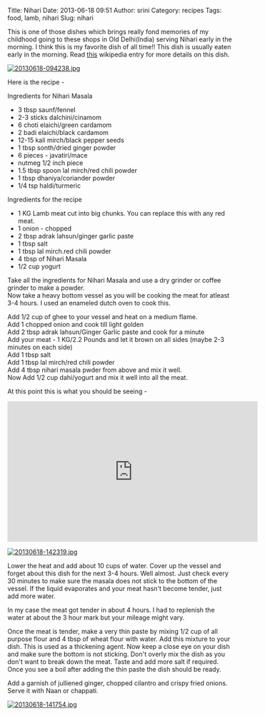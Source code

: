 Title: Nihari
Date: 2013-06-18 09:51
Author: srini
Category: recipes
Tags: food, lamb, nihari
Slug: nihari

This is one of those dishes which brings really fond memories of my
childhood going to these shops in Old Delhi(India) serving Nihari early
in the morning. I think this is my favorite dish of all time!! This dish
is usually eaten early in the morning. Read
[this](http://en.wikipedia.org/wiki/Nihari) wikipedia entry for more
details on this dish.

[![20130618-094238.jpg]({static}/wp-content/uploads/2013/06/20130618-094238.jpg)]({static}/wp-content/uploads/2013/06/20130618-094238.jpg)

Here is the recipe -

Ingredients for Nihari Masala

-   3 tbsp saunf/fennel
-   2-3 sticks dalchini/cinamom
-   6 choti elaichi/green cardamom
-   2 badi elaichi/black cardamom
-   12-15 kali mirch/black pepper seeds
-   1 tbsp sonth/dried ginger powder
-   6 pieces - javatiri/mace
-   nutmeg 1/2 inch piece
-   1.5 tbsp spoon lal mirch/red chili powder
-   1 tbsp dhaniya/coriander powder
-   1/4 tsp haldi/turmeric

Ingredients for the recipe

-   1 KG Lamb meat cut into big chunks. You can replace this with any
    red meat.
-   1 onion - chopped
-   2 tbsp adrak lahsun/ginger garlic paste
-   1 tbsp salt
-   1 tbsp lal mirch.red chili powder
-   4 tbsp of Nihari Masala
-   1/2 cup yogurt

Take all the ingredients for Nihari Masala and use a dry grinder or
coffee grinder to make a powder.  
Now take a heavy bottom vessel as you will be cooking the meat for
atleast 3-4 hours. I used an enameled dutch oven to cook this.

Add 1/2 cup of ghee to your vessel and heat on a medium flame.  
Add 1 chopped onion and cook till light golden  
Add 2 tbsp adrak lahsun/Ginger Garlic paste and cook for a minute  
Add your meat - 1 KG/2.2 Pounds and let it brown on all sides (maybe
2-3 minutes on each side)  
Add 1 tbsp salt  
Add 1 tbsp lal mirch/red chili powder  
Add 4 tbsp nihari masala pwder from above and mix it well.  
Now Add 1/2 cup dahi/yogurt and mix it well into all the meat.

At this point this is what you should be seeing -


<iframe width="560" height="315"
src="https://www.youtube.com/embed/krGAgaV21UQ" frameborder="0"
allowfullscreen></iframe>
<br/>



[![20130618-142319.jpg]({static}/wp-content/uploads/2013/06/20130618-142319.jpg)](/{static}wp-content/uploads/2013/06/20130618-142319.jpg)

Lower the heat and add about 10 cups of water. Cover up the vessel and
forget about this dish for the next 3-4 hours. Well almost. Just check
every 30 minutes to make sure the masala does not stick to the bottom of
the vessel. If the liquid evaporates and your meat hasn't become tender,
just add more water.

In my case the meat got tender in about 4 hours. I had to replenish the
water at about the 3 hour mark but your mileage might vary.

Once the meat is tender, make a very thin paste by mixing 1/2 cup of all
purpose flour and 4 tbsp of wheat flour with water. Add this mixture to
your dish. This is used as a thickening agent. Now keep a close eye on
your dish and make sure the bottom is not sticking. Don't overly mix the
dish as you don't want to break down the meat. Taste and add more salt
if required. Once you see a boil after adding the thin paste the dish
should be ready.

Add a garnish of julliened ginger, chopped cilantro and crispy fried
onions. Serve it with Naan or chappati.

[![20130618-141754.jpg]({static}/wp-content/uploads/2013/06/20130618-141754.jpg)]({static}/wp-content/uploads/2013/06/20130618-141754.jpg)




